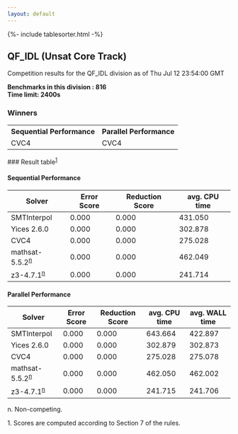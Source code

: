 ```yaml
---
layout: default
---
```

{%- include tablesorter.html -%}

##  QF_IDL (Unsat Core Track)

Competition results for the QF_IDL division as of Thu Jul 12 23:54:00 GMT

**Benchmarks in this division : 816  
Time limit: 2400s** 

### Winners
<table>
<tr>
<th class="center">Sequential Performance</th>
<th class="center">Parallel Performance</th>
</tr><tr class="center"><td>CVC4</td><td>CVC4</td></tr></table>
### Result table<sup><a href="#fn1">1</a></sup>

#### Sequential Performance

<table id="sequential" class="result sorted">
<thead><tr class="center">
  <th>Solver</th>
  <th>Error Score</th>
  <th>Reduction Score</th>
  <th>avg. CPU time</th>
</tr></thead><tr>
<td>SMTInterpol</td>
<td>0.000</td><td>0.000</td><td>431.050</td></tr><tr>
<td>Yices 2.6.0</td>
<td>0.000</td><td>0.000</td><td>302.878</td></tr><tr>
<td>CVC4</td>
<td>0.000</td><td>0.000</td><td>275.028</td></tr><tr>
<td>mathsat-5.5.2<SUP><a href="#fn">n</a></SUP></td>
<td>0.000</td><td>0.000</td><td>462.049</td></tr><tr>
<td>z3-4.7.1<SUP><a href="#fn">n</a></SUP></td>
<td>0.000</td><td>0.000</td><td>241.714</td></tr></table>

#### Parallel Performance

<table id="parallel" class="result sorted">
<thead><tr class="center">
  <th>Solver</th>
  <th>Error Score</th>
  <th>Reduction Score</th>
  <th>avg. CPU time</th>
  <th>avg. WALL time</th>
</tr></thead><tr>
<td>SMTInterpol</td>
<td>0.000</td><td>0.000</td><td>643.664</td><td>422.897</td></tr><tr>
<td>Yices 2.6.0</td>
<td>0.000</td><td>0.000</td><td>302.879</td><td>302.873</td></tr><tr>
<td>CVC4</td>
<td>0.000</td><td>0.000</td><td>275.028</td><td>275.078</td></tr><tr>
<td>mathsat-5.5.2<SUP><a href="#fn">n</a></SUP></td>
<td>0.000</td><td>0.000</td><td>462.050</td><td>462.002</td></tr><tr>
<td>z3-4.7.1<SUP><a href="#fn">n</a></SUP></td>
<td>0.000</td><td>0.000</td><td>241.715</td><td>241.706</td></tr></table>
 <span id="fn"> n. Non-competing. </span>

 <span id="fn1"> 1. Scores are computed according to Section 7 of the rules. </span>


